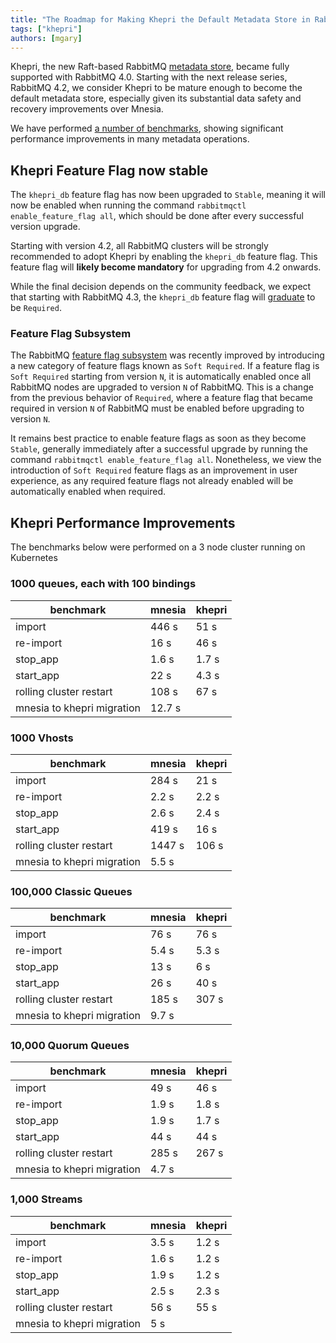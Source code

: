 ```yaml
---
title: "The Roadmap for Making Khepri the Default Metadata Store in RabbitMQ"
tags: ["khepri"]
authors: [mgary]
---
```


Khepri, the new Raft-based RabbitMQ [metadata store](https://www.rabbitmq.com/docs/metadata-store), became fully supported with RabbitMQ 4.0.
Starting with the next release series, RabbitMQ 4.2, we consider Khepri to be mature enough to become the default metadata store,
especially given its substantial data safety and recovery improvements over Mnesia.

We have performed [a number of benchmarks](#khepri-performance-improvements), showing significant performance improvements in many metadata operations.

<!-- truncate -->

## Khepri Feature Flag now stable

The `khepri_db` feature flag has now been upgraded to `Stable`, meaning it will now be enabled when running the command `rabbitmqctl enable_feature_flag all`,
which should be done after every successful version upgrade.

Starting with version 4.2, all RabbitMQ clusters will be strongly recommended to adopt Khepri by enabling the `khepri_db` feature flag. This feature flag will
**likely become mandatory** for upgrading from 4.2 onwards.

While the final decision depends on the community feedback, we expect that starting with RabbitMQ 4.3,
the `khepri_db` feature flag will [graduate](https://www.rabbitmq.com/docs/feature-flags#graduation) to be `Required`.

### Feature Flag Subsystem

The RabbitMQ [feature flag subsystem](https://www.rabbitmq.com/docs/feature-flags) was recently improved by introducing a new category of feature flags known as `Soft Required`.
If a feature flag is `Soft Required` starting from version `N`, it is automatically enabled once all RabbitMQ nodes are upgraded to version `N` of RabbitMQ.
This is a change from the previous behavior of `Required`, where a feature flag that became required in version `N` of RabbitMQ must be enabled before upgrading to version `N`.

It remains best practice to enable feature flags as soon as they become `Stable`, generally immediately after a successful upgrade by running the command `rabbitmqctl enable_feature_flag all`.
Nonetheless, we view the introduction of `Soft Required` feature flags as an improvement in user experience,
as any required feature flags not already enabled will be automatically enabled when required.

## Khepri Performance Improvements

The benchmarks below were performed on a 3 node cluster running on Kubernetes

### 1000 queues, each with 100 bindings
| benchmark                  | mnesia | khepri |
| -------------------------- | ------ | ------ |
| import                     | 446 s  | 51 s   |
| re-import                  | 16 s   | 46 s   |
| stop_app                   | 1.6 s  | 1.7 s  |
| start_app                  | 22 s   | 4.3 s  |
| rolling cluster restart    | 108 s  | 67 s   |
| mnesia to khepri migration | 12.7 s |        |

### 1000 Vhosts
| benchmark                  | mnesia | khepri |
| -------------------------- | ------ | ------ |
| import                     | 284 s  | 21 s   |
| re-import                  | 2.2 s  | 2.2 s  |
| stop_app                   | 2.6 s  | 2.4 s  |
| start_app                  | 419 s  | 16 s   |
| rolling cluster restart    | 1447 s | 106 s  |
| mnesia to khepri migration | 5.5 s  |        |

### 100,000 Classic Queues
| benchmark                  | mnesia | khepri |
| -------------------------- | ------ | ------ |
| import                     | 76 s   | 76 s   |
| re-import                  | 5.4 s  | 5.3 s  |
| stop_app                   | 13 s   | 6 s    |
| start_app                  | 26 s   | 40 s   |
| rolling cluster restart    | 185 s  | 307 s  |
| mnesia to khepri migration | 9.7 s  |        |

### 10,000 Quorum Queues
| benchmark                  | mnesia | khepri |
| -------------------------- | ------ | ------ |
| import                     | 49 s   | 46 s   |
| re-import                  | 1.9 s  | 1.8 s  |
| stop_app                   | 1.9 s  | 1.7 s  |
| start_app                  | 44 s   | 44 s   |
| rolling cluster restart    | 285 s  | 267 s  |
| mnesia to khepri migration | 4.7 s  |        |

### 1,000 Streams
| benchmark                  | mnesia | khepri |
| -------------------------- | ------ | ------ |
| import                     | 3.5 s  | 1.2 s  |
| re-import                  | 1.6 s  | 1.2 s  |
| stop_app                   | 1.9 s  | 1.2 s  |
| start_app                  | 2.5 s  | 2.3 s  |
| rolling cluster restart    | 56 s   | 55 s   |
| mnesia to khepri migration | 5 s    |        |
